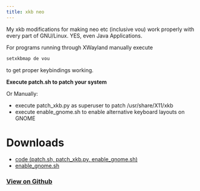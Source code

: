 ```yaml
---
title: xkb neo
---
```


My xkb modifications for making neo etc (inclusive vou) work properly with every part of GNU/Linux. YES, even Java Applications.

For programs running through XWayland manually execute

~~~bash
setxkbmap de vou
~~~

to get proper keybindings working.

**Execute patch.sh to patch your system**

Or Manually:
- execute patch_xkb.py as superuser to patch /usr/share/X11/xkb
- execute enable_gnome.sh to enable alternative keyboard layouts on GNOME

# Downloads

- <a href="https://github.com/Surferlul/xkb_neo/archive/refs/tags/v1.2.1.zip">code (patch.sh, patch_xkb.py, enable_gnome.sh)</a>
- <a href="https://github.com/Surferlul/xkb_neo/releases/download/v1.1.0/enable_gnome.sh">enable_gnome.sh</a>

### [View on Github](https://github.com/Surferlul/xkb_neo)

